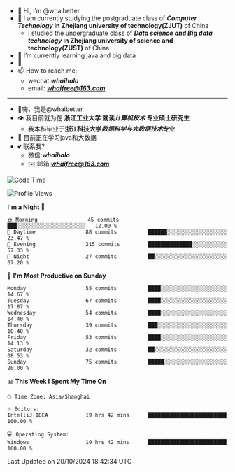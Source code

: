 - 👋 Hi, I’m @whaibetter
- 👀 I am currently studying the postgraduate class of ***Computer Technology* in Zhejiang university of technology(ZJUT)** of China
  -  I studied the undergraduate class of ***Data science and Big data technology* in Zhejiang university of science and technology(ZUST)** of China
- 🌱 I’m currently learning java and big data
- 💞️ 
- 📫 How to reach me: 
  - wechat:***whaihalo***
  - email: ***whaifree@163.com***
 ------------------------
- 👋嗨，我是@whaibetter
- 👁 我目前就为在 **浙江工业大学 就读*计算机技术* 专业硕士研究生**
  - 我本科毕业于**浙江科技大学*数据科学与大数据技术*专业**
- 🌴 目前正在学习java和大数据
- 💕 联系我?
  - 微信:***whaihalo***
  - ✉️:邮箱:***whaifree@163.com***

<!--START_SECTION:waka-->
![Code Time](http://img.shields.io/badge/Code%20Time-546%20hrs%2051%20mins-blue)

![Profile Views](http://img.shields.io/badge/Profile%20Views-0-blue)

**I'm a Night 🦉** 

```text
🌞 Morning                45 commits          ███░░░░░░░░░░░░░░░░░░░░░░   12.00 % 
🌆 Daytime                88 commits          ██████░░░░░░░░░░░░░░░░░░░   23.47 % 
🌃 Evening                215 commits         ██████████████░░░░░░░░░░░   57.33 % 
🌙 Night                  27 commits          ██░░░░░░░░░░░░░░░░░░░░░░░   07.20 % 
```
📅 **I'm Most Productive on Sunday** 

```text
Monday                   55 commits          ████░░░░░░░░░░░░░░░░░░░░░   14.67 % 
Tuesday                  67 commits          ████░░░░░░░░░░░░░░░░░░░░░   17.87 % 
Wednesday                54 commits          ████░░░░░░░░░░░░░░░░░░░░░   14.40 % 
Thursday                 39 commits          ███░░░░░░░░░░░░░░░░░░░░░░   10.40 % 
Friday                   53 commits          ████░░░░░░░░░░░░░░░░░░░░░   14.13 % 
Saturday                 32 commits          ██░░░░░░░░░░░░░░░░░░░░░░░   08.53 % 
Sunday                   75 commits          █████░░░░░░░░░░░░░░░░░░░░   20.00 % 
```


📊 **This Week I Spent My Time On** 

```text
🕑︎ Time Zone: Asia/Shanghai

🔥 Editors: 
IntelliJ IDEA            19 hrs 42 mins      █████████████████████████   100.00 % 

💻 Operating System: 
Windows                  19 hrs 42 mins      █████████████████████████   100.00 % 
```


 Last Updated on 20/10/2024 18:42:34 UTC
<!--END_SECTION:waka-->

